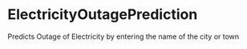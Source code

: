 # ElectricityOutagePrediction
Predicts Outage of Electricity by entering the name of the city or town
